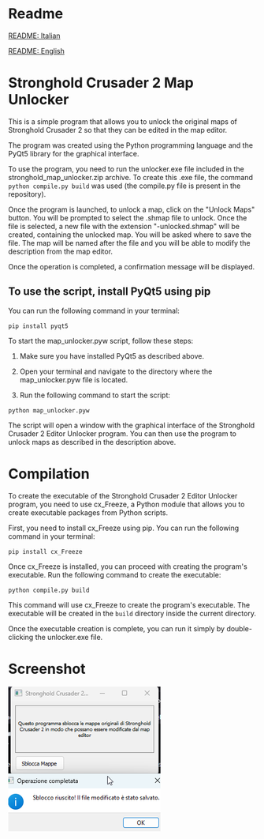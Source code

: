 # Readme
[README: Italian](./README_IT.md)

[README: English](./README.md)
# Stronghold Crusader 2 Map Unlocker

This is a simple program that allows you to unlock the original maps of Stronghold Crusader 2 so that they can be edited in the map editor.

The program was created using the Python programming language and the PyQt5 library for the graphical interface.

To use the program, you need to run the unlocker.exe file included in the stronghold_map_unlocker.zip archive. To create this .exe file, the command `python compile.py build` was used (the compile.py file is present in the repository).

Once the program is launched, to unlock a map, click on the "Unlock Maps" button. You will be prompted to select the .shmap file to unlock. Once the file is selected, a new file with the extension "-unlocked.shmap" will be created, containing the unlocked map. You will be asked where to save the file. The map will be named after the file and you will be able to modify the description from the map editor.

Once the operation is completed, a confirmation message will be displayed.

## To use the script, install PyQt5 using pip

You can run the following command in your terminal:

```
pip install pyqt5
```

To start the map_unlocker.pyw script, follow these steps:

1. Make sure you have installed PyQt5 as described above.

2. Open your terminal and navigate to the directory where the map_unlocker.pyw file is located.

3. Run the following command to start the script:

```
python map_unlocker.pyw
```

The script will open a window with the graphical interface of the Stronghold Crusader 2 Editor Unlocker program. You can then use the program to unlock maps as described in the description above.

# Compilation
To create the executable of the Stronghold Crusader 2 Editor Unlocker program, you need to use cx_Freeze, a Python module that allows you to create executable packages from Python scripts.

First, you need to install cx_Freeze using pip. You can run the following command in your terminal:

```
pip install cx_Freeze
```

Once cx_Freeze is installed, you can proceed with creating the program's executable.
Run the following command to create the executable:

```
python compile.py build
```

This command will use cx_Freeze to create the program's executable. The executable will be created in the `build` directory inside the current directory.

Once the executable creation is complete, you can run it simply by double-clicking the unlocker.exe file.

# Screenshot

![SC2 Map Unlocker](https://github.com/nemmusu/sc2-map-unlocker/blob/main/screenshots/interface_example.png)